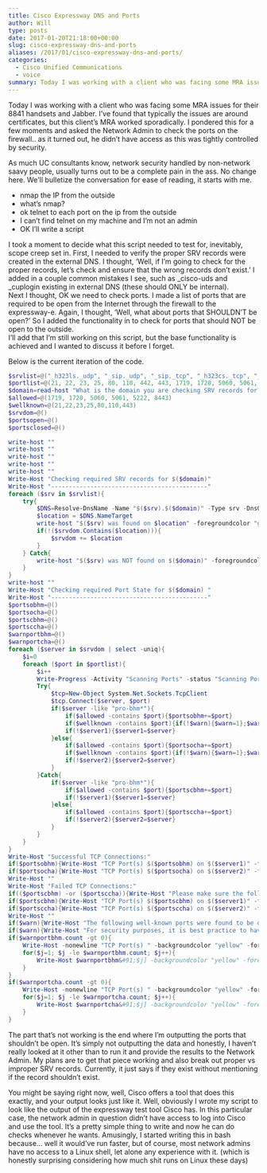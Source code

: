 ```yaml
---
title: Cisco Expressway DNS and Ports
author: Will
type: posts
date: 2017-01-20T21:18:00+00:00
slug: cisco-expressway-dns-and-ports
aliases: /2017/01/cisco-expressway-dns-and-ports/
categories:
  - Cisco Unified Communications
  - voice
summary: Today I was working with a client who was facing some MRA issues for their 8841 handsets and Jabber. I've found that typically the issues are around certificates, but this client's MRA worked sporadically. I pondered this for a few moments and asked the Network Admin to check the ports on the firewall.. as it turned out, he didn't have access as this was tightly controlled by security.
---
```


Today I was working with a client who was facing some MRA issues for their 8841 handsets and Jabber. I’ve found that typically the issues are around certificates, but this client’s MRA worked sporadically. I pondered this for a few moments and asked the Network Admin to check the ports on the firewall.. as it turned out, he didn’t have access as this was tightly controlled by security.

As much UC consultants know, network security handled by non-network saavy people, usually turns out to be a complete pain in the ass. No change here. We'll bulletize the conversation for ease of reading, it starts with me.

  * nmap the IP from the outside
  * what’s nmap?
  * ok telnet to each port on the ip from the outside
  * I can’t find telnet on my machine and I’m not an admin
  * OK I’ll write a script

I took a moment to decide what this script needed to test for, inevitably, scope creep set in. First, I needed to verify the proper SRV records were created in the external DNS. I thought, ‘Well, if I’m going to check for the proper records, let’s check and ensure that the wrong records don’t exist.’ I added in a couple common mistakes I see, such as \_cisco-uds and \_cuplogin existing in external DNS (these should ONLY be internal).  
Next I thought, OK we need to check ports. I made a list of ports that are required to be open from the Internet through the firewall to the expressway-e. Again, I thought, ‘Well, what about ports that SHOULDN’T be open?’ So I added the functionality in to check for ports that should NOT be open to the outside.  
I’ll add that I’m still working on this script, but the base functionality is achieved and I wanted to discuss it before I forget.

Below is the current iteration of the code.

```powershell
$srvlist=@("_h323ls._udp", "_sip._udp", "_sip._tcp", "_h323cs._tcp", "_sips._tcp", "_collab-edge._tls", "_xmpp-server._tcp", "_cuplogin._tcp", "_cisco-uds._tcp")
$portlist=@(21, 22, 23, 25, 80, 110, 442, 443, 1719, 1720, 5060, 5061, 5222, 8443)
$domain=read-host "What is the domain you are checking SRV records for? eg. prosysis.com"
$allowed=@(1719, 1720, 5060, 5061, 5222, 8443)
$wellknown=@(21,22,23,25,80,110,443)
$srvdom=@()
$portsopen=@()
$portsclosed=@()

write-host ""
write-host ""
write-host ""
write-host ""
write-host ""
Write-Host "Checking required SRV records for $($domain)" 
Write-Host "--------------------------------------------" 
foreach ($srv in $srvlist){
	try{
		$DNS=Resolve-DnsName -Name "$($srv).$($domain)" -Type srv -DnsOnly -ErrorAction Stop
		$location = $DNS.NameTarget
		write-host "$($srv) was found on $location" -foregroundcolor "green"  
		if(!($srvdom.Contains($location))){
			$srvdom += $location
		}
	} Catch{
		write-host "$($srv) was NOT found on $($domain)" -foregroundcolor "red"  
	}
}
write-host ""
Write-Host "Checking required Port State for $($domain) "  
Write-Host "--------------------------------------------"  
$portsobhm=@()
$portsocha=@()
$portscbhm=@()
$portsccha=@()
$warnportbhm=@()
$warnportcha=@()
foreach ($server in $srvdom | select -uniq){
	$i=0
	foreach ($port in $portlist){
		$i++
		Write-Progress -Activity "Scanning Ports" -status "Scanning Port $($port) on $($server)" -percentComplete ($i / $portlist.count*100)
		Try{
			$tcp=New-Object System.Net.Sockets.TcpClient
			$tcp.Connect($server, $port)
			if($server -like "pro-bhm*"){
				if($allowed -contains $port){$portsobhm+=$port}
				if($wellknown -contains $port){if(!$warn){$warn=1};$warnportbhm+=$port}
				if(!$server1){$server1=$server}
			}else{
				if($allowed -contains $port){$portsocha+=$port}
				if($wellknown -contains $port){if(!$warn){$warn=1};$warnportcha+=$port}
				if(!$server2){$server2=$server}
			}
		}Catch{
			if($server -like "pro-bhm*"){
				if($allowed -contains $port){$portscbhm+=$port}
				if(!$server1){$server1=$server}
			}else{
				if($allowed -contains $port){$portsccha+=$port}
				if(!$server2){$server2=$server}
			}			
		}
	}
}
Write-Host "Successful TCP Connections:"  
if($portsobhm){Write-Host "TCP Port(s) $($portsobhm) on $($server1)" -foregroundcolor "green" } 
if($portsocha){Write-Host "TCP Port(s) $($portsocha) on $($server2)" -foregroundcolor "green" } 
Write-Host ""
Write-Host "Failed TCP Connections:"  
if(($portscbhm) -or ($portsccha)){Write-Host "Please make sure the following ports are opened on the firewall." }
if($portscbhm){Write-Host "TCP Port(s) $($portscbhm) on $($server1)" -foregroundcolor "red" }
if($portsccha){Write-Host "TCP Port(s) $($portsccha) on $($server2)" -foregroundcolor "red" }
Write-Host ""
if($warn){Write-Host "The following well-known ports were found to be open:"}
if($warn){Write-Host "For security purposes, it is best practice to have these ports blocked on the firewall."}
if($warnportbhm.count -gt 0){
	Write-Host -nonewline "TCP Port(s) " -backgroundcolor "yellow" -foregroundcolor "red"
	for($j=1; $j -le $warnportbhm.count; $j++){
		Write-Host $warnportbhm&#91;$j] -backgroundcolor "yellow" -foregroundcolor "red"
	}
}
if($warnportcha.count -gt 0){
	Write-Host -nonewline "TCP Port(s) " -backgroundcolor "yellow" -foregroundcolor "red"
	for($j=1; $j -le $warnportcha.count; $j++){
		Write-Host $warnportcha&#91;$j] -backgroundcolor "yellow" -foregroundcolor "red"
	}
}
```

The part that’s not working is the end where I’m outputting the ports that shouldn’t be open. It’s simply not outputting the data and honestly, I haven’t really looked at it other than to run it and provide the results to the Network Admin. My plans are to get that piece working and also break out proper vs improper SRV records. Currently, it just says if they exist without mentioning if the record shouldn’t exist.

You might be saying right now, well, Cisco offers a tool that does this exactly, and your output looks just like it. Well, obviously I wrote my script to look like the output of the expressway test tool Cisco has. In this particular case, the network admin in question didn’t have access to log into Cisco and use the tool. It’s a pretty simple thing to write and now he can do checks whenever he wants. Amusingly, I started writing this in bash because… well it would’ve run faster, but of course, most network admins have no access to a Linux shell, let alone any experience with it. (which is honestly surprising considering how much shit runs on Linux these days)